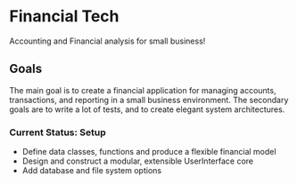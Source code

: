 # Financial Tech
Accounting and Financial analysis for small business!

## Goals
The main goal is to create a financial application for managing accounts, transactions, and reporting in a small business environment. The secondary goals are to write a lot of tests, and to create elegant system architectures.

### Current Status: Setup
* Define data classes, functions and produce a flexible financial model
* Design and construct a modular, extensible UserInterface core
* Add database and file system options
